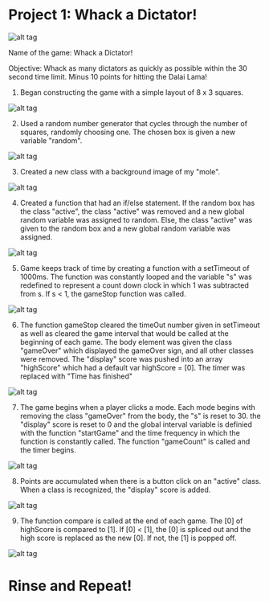 # Project 1: Whack a Dictator!

![alt tag](https://github.com/ajchan11/projectOne/blob/master/readme/intro.png)

Name of the game: Whack a Dictator!

Objective: Whack as many dictators as quickly as possible within the 30 second time limit. Minus 10 points for hitting the Dalai Lama!

1) Began constructing the game with a simple layout of 8 x 3 squares.

![alt tag](https://github.com/ajchan11/projectOne/blob/master/readme/outline2.png)

2) Used a random number generator that cycles through the number of squares, randomly choosing one. The chosen box is given a new variable "random". 

![alt tag](https://github.com/ajchan11/projectOne/blob/master/readme/boxes.png)

3) Created a new class with a background image of my "mole".

![alt tag](https://github.com/ajchan11/projectOne/blob/master/readme/active.png)

4) Created a function that had an if/else statement. If the random box has the class "active", the class "active" was removed and a new global random variable was assigned to random. Else, the class "active" was given to the random box and a new global random variable was assigned. 

![alt tag](https://github.com/ajchan11/projectOne/blob/master/readme/swap.png)

5) Game keeps track of time by creating a function with a setTimeout of 1000ms. The function was constantly looped and the variable "s" was redefined to represent a count down clock in which 1 was subtracted from s. If s < 1, the gameStop function was called.

![alt tag](https://github.com/ajchan11/projectOne/blob/master/readme/time.png)

6) The function gameStop cleared the timeOut number given in setTimeout as well as cleared the game interval that would be called at the beginning of each game. The body element was given the class "gameOver" which displayed the gameOver sign, and all other classes were removed. The "display" score was pushed into an array "highScore" which had a default var highScore = [0]. The timer was replaced with "Time has finished"

![alt tag](https://github.com/ajchan11/projectOne/blob/master/readme/stop.png)

7) The game begins when a player clicks a mode. Each mode begins with removing the class "gameOver" from the body, the "s" is reset to 30. the "display" score is reset to 0 and the global interval variable is definied with the function "startGame" and the time frequency in which the function is constantly called. The function "gameCount" is called and the timer begins. 

![alt tag](https://github.com/ajchan11/projectOne/blob/master/readme/easy.png)

8) Points are accumulated when there is a button click on an "active" class. When a class is recognized, the "display" score is added.

![alt tag](https://github.com/ajchan11/projectOne/blob/master/readme/point.png)

9) The function compare is called at the end of each game. The [0] of highScore is compared to [1]. If [0] < [1], the [0] is spliced out and the high score is replaced as the new [0]. If not, the [1] is popped off. 

![alt tag](https://github.com/ajchan11/projectOne/blob/master/readme/compare.png)



# Rinse and Repeat!